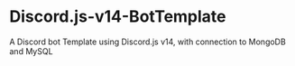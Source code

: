 # Discord.js-v14-BotTemplate
A Discord bot Template using Discord.js v14, with connection to MongoDB and MySQL
